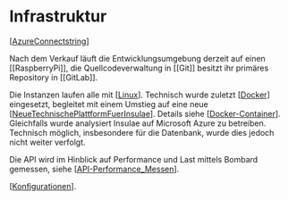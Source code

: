 # Infrastruktur

[[AzureConnectstring]]

Nach dem Verkauf läuft die Entwicklungsumgebung derzeit auf einen [[RaspberryPi]], die Quellcodeverwaltung in [[Git]] besitzt ihr primäres Repository in [[GitLab]].

Die Instanzen laufen alle mit [[Linux]].
Technisch wurde zuletzt [[Docker]] eingesetzt, begleitet mit einem Umstieg auf eine neue [[NeueTechnischePlattformFuerInsulae]]. Details siehe [[Docker-Container]].
Gleichfalls wurde analysiert Insulae auf Microsoft Azure zu betreiben. Technisch möglich, insbesondere für die Datenbank, wurde dies jedoch nicht weiter verfolgt.

Die API wird im Hinblick auf Performance und Last mittels Bombard gemessen, siehe [[API-Performance_Messen]].

[[Konfigurationen]].




[//begin]: # "Autogenerated link references for markdown compatibility"
[AzureConnectstring]: AzureConnectstring "Azure Connect String"
[Linux]: ../Linux/Linux "Linux"
[Docker]: ../Docker/Docker "Docker"
[NeueTechnischePlattformFuerInsulae]: NeueTechnischePlattformFuerInsulae "Neue technische Plattform für Insulae"
[Docker-Container]: Docker-Container "Docker-Container"
[API-Performance_Messen]: API-Performance_Messen "API-Performance Messen"
[Konfigurationen]: Konfigurationen "Konfigurationen"
[//end]: # "Autogenerated link references"

